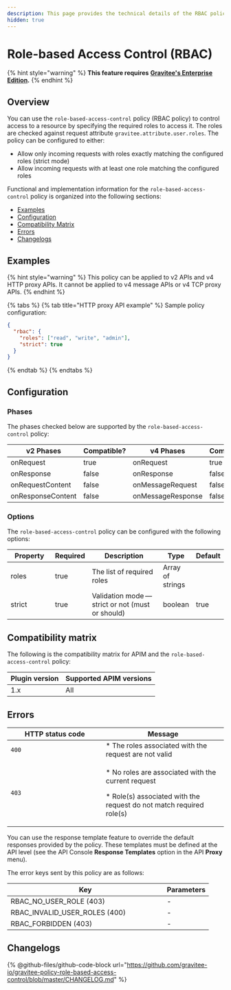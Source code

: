 ```yaml
---
description: This page provides the technical details of the RBAC policy
hidden: true
---
```


# Role-based Access Control (RBAC)

{% hint style="warning" %}
**This feature requires** [**Gravitee's Enterprise Edition**](../../4.6/overview/gravitee-apim-enterprise-edition/)**.**
{% endhint %}

## Overview

You can use the `role-based-access-control` policy (RBAC policy) to control access to a resource by specifying the required roles to access it. The roles are checked against request attribute `gravitee.attribute.user.roles`. The policy can be configured to either:

* Allow only incoming requests with roles exactly matching the configured roles (strict mode)
* Allow incoming requests with at least one role matching the configured roles

Functional and implementation information for the `role-based-access-control` policy is organized into the following sections:

* [Examples](role-based-access-control-rbac.md#examples)
* [Configuration](role-based-access-control-rbac.md#configuration)
* [Compatibility Matrix](role-based-access-control-rbac.md#compatibility-matrix)
* [Errors](role-based-access-control-rbac.md#errors)
* [Changelogs](role-based-access-control-rbac.md#changelogs)

## Examples

{% hint style="warning" %}
This policy can be applied to v2 APIs and v4 HTTP proxy APIs. It cannot be applied to v4 message APIs or v4 TCP proxy APIs.
{% endhint %}

{% tabs %}
{% tab title="HTTP proxy API example" %}
Sample policy configuration:

```json
{
  "rbac": {
    "roles": ["read", "write", "admin"],
    "strict": true
  }
}
```
{% endtab %}
{% endtabs %}

## Configuration

### Phases

The phases checked below are supported by the `role-based-access-control` policy:

<table data-full-width="false"><thead><tr><th width="209">v2 Phases</th><th width="129" data-type="checkbox">Compatible?</th><th width="205.41136671177264">v4 Phases</th><th data-type="checkbox">Compatible?</th></tr></thead><tbody><tr><td>onRequest</td><td>true</td><td>onRequest</td><td>true</td></tr><tr><td>onResponse</td><td>false</td><td>onResponse</td><td>false</td></tr><tr><td>onRequestContent</td><td>false</td><td>onMessageRequest</td><td>false</td></tr><tr><td>onResponseContent</td><td>false</td><td>onMessageResponse</td><td>false</td></tr></tbody></table>

### Options

The `role-based-access-control` policy can be configured with the following options:

<table><thead><tr><th width="120">Property</th><th data-type="checkbox">Required</th><th width="253">Description</th><th>Type</th><th>Default</th></tr></thead><tbody><tr><td>roles</td><td>true</td><td>The list of required roles</td><td>Array of strings</td><td></td></tr><tr><td>strict</td><td>true</td><td>Validation mode — strict or not (must or should)</td><td>boolean</td><td>true</td></tr></tbody></table>

## Compatibility matrix

The following is the compatibility matrix for APIM and the `role-based-access-control` policy:

| Plugin version | Supported APIM versions |
| -------------- | ----------------------- |
| 1.x            | All                     |

## Errors

<table><thead><tr><th width="205.5">HTTP status code</th><th>Message</th></tr></thead><tbody><tr><td><code>400</code></td><td>* The roles associated with the request are not valid</td></tr><tr><td><code>403</code></td><td><p>* No roles are associated with the current request</p><p>* Role(s) associated with the request do not match required role(s)</p></td></tr></tbody></table>

You can use the response template feature to override the default responses provided by the policy. These templates must be defined at the API level (see the API Console **Response Templates** option in the API **Proxy** menu).

The error keys sent by this policy are as follows:

<table><thead><tr><th width="347.5">Key</th><th>Parameters</th></tr></thead><tbody><tr><td>RBAC_NO_USER_ROLE (403)</td><td>-</td></tr><tr><td>RBAC_INVALID_USER_ROLES (400)</td><td>-</td></tr><tr><td>RBAC_FORBIDDEN (403)</td><td>-</td></tr></tbody></table>

## Changelogs

{% @github-files/github-code-block url="https://github.com/gravitee-io/gravitee-policy-role-based-access-control/blob/master/CHANGELOG.md" %}
